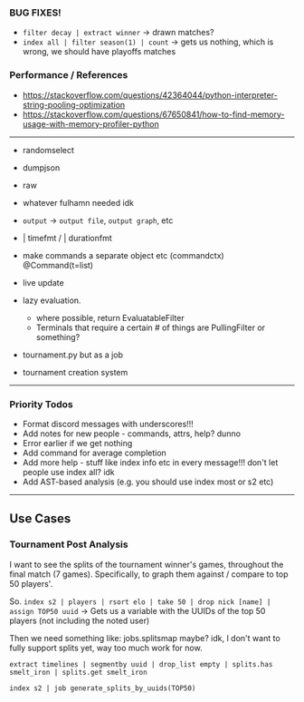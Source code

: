 ### BUG FIXES!

- `filter decay | extract winner` -> drawn matches?
- `index all | filter season(1) | count` -> gets us nothing, which is wrong, we should have playoffs matches

### Performance / References

- https://stackoverflow.com/questions/42364044/python-interpreter-string-pooling-optimization
- https://stackoverflow.com/questions/67650841/how-to-find-memory-usage-with-memory-profiler-python

---

- randomselect
- dumpjson
- raw
- whatever fulhamn needed idk
- `output` -> `output file`, `output graph`, etc
- | timefmt / | durationfmt

- make commands a separate object etc (commandctx) @Command(t=list)
- live update

- lazy evaluation.
    - where possible, return EvaluatableFilter
    - Terminals that require a certain # of things are PullingFilter or something?

- tournament.py but as a job
- tournament creation system

---

### Priority Todos

- Format discord messages with underscores!!!
- Add notes for new people - commands, attrs, help? dunno
- Error earlier if we get nothing
- Add command for average completion
- Add more help - stuff like index info etc in every message!!! don't let people use index all? idk
- Add AST-based analysis (e.g. you should use index most or s2 etc)

---

## Use Cases

### Tournament Post Analysis

I want to see the splits of the tournament winner's games, throughout the final match (7 games).
Specifically, to graph them against / compare to top 50 players'.

So. `index s2 | players | rsort elo | take 50 | drop nick [name] | assign TOP50 uuid`
-> Gets us a variable with the UUIDs of the top 50 players (not including the noted user)

Then we need something like: jobs.splitsmap maybe? idk, I don't want to fully support splits yet,
way too much work for now.

`extract timelines | segmentby uuid | drop_list empty | splits.has smelt_iron | splits.get smelt_iron`

`index s2 | job generate_splits_by_uuids(TOP50)`
